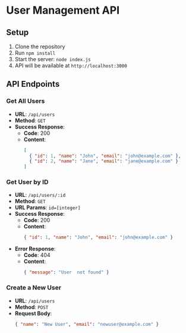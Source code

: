 # User Management API

## Setup

1. Clone the repository
2. Run `npm install`
3. Start the server: `node index.js`
4. API will be available at `http://localhost:3000`

## API Endpoints

### Get All Users

- **URL**: `/api/users`
- **Method**: `GET`
- **Success Response**:
  - **Code**: 200
  - **Content**:
    ```json
    [
      { "id": 1, "name": "John", "email": "john@example.com" },
      { "id": 2, "name": "Jane", "email": "jane@example.com" }
    ]
    ```

### Get User by ID

- **URL**: `/api/users/:id`
- **Method**: `GET`
- **URL Params**: `id=[integer]`
- **Success Response**:
  - **Code**: 200
  - **Content**:
    ```json
    { "id": 1, "name": "John", "email": "john@example.com" }
    ```
- **Error Response**:
  - **Code**: 404
  - **Content**:
    ```json
    { "message": "User  not found" }
    ```

### Create a New User

- **URL**: `/api/users`
- **Method**: `POST`
- **Request Body**:
  ```json
  { "name": "New User", "email": "newuser@example.com" }
  ```
